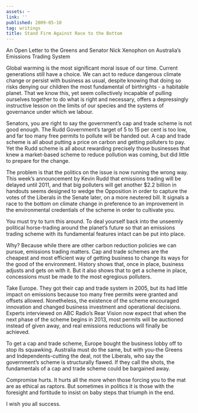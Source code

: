 ```yaml
---
assets: ~
link: ''
published: 2009-05-10
tag: writings
title: Stand Firm Against Race to the Bottom
---
```

An Open Letter to the Greens and Senator Nick Xenophon on Australia’s
Emissions Trading System

Global warming is the most significant moral issue of our time. Current
generations still have a choice. We can act to reduce dangerous climate
change or persist with business as usual, despite knowing that doing so
risks denying our children the most fundamental of birthrights - a
habitable planet. That we know this, yet seem collectively incapable of
pulling ourselves together to do what is right and necessary, offers a
depressingly instructive lesson on the limits of our species and the
systems of governance under which we labour.

Senators, you are right to say the government’s cap and trade scheme is
not good enough. The Rudd Government’s target of 5 to 15 per cent is too
low, and far too many free permits to pollute will be handed out. A cap
and trade scheme is all about putting a price on carbon and getting
polluters to pay. Yet the Rudd scheme is all about rewarding precisely
those businesses that knew a market-based scheme to reduce pollution was
coming, but did little to prepare for the change.

The problem is that the politics on the issue is now running the wrong
way. This week’s announcement by Kevin Rudd that emissions trading will
be delayed until 2011, and that big polluters will get another $2.2
billion in handouts seems designed to wedge the Opposition in order to
capture the votes of the Liberals in the Senate later, on a more
neutered bill. It signals a race to the bottom on climate change in
preference to an improvement in the environmental credentials of the
scheme in order to cultivate you.

You must try to turn this around. To deal yourself back into the
unseemly political horse-trading around the planet’s future so that an
emissions trading scheme with its fundamental features intact can be put
into place.

Why? Because while there are other carbon reduction policies we can
pursue, emissions trading matters. Cap and trade schemes are the
cheapest and most efficient way of getting business to change its ways
for the good of the environment. History shows that, once in place,
business adjusts and gets on with it. But it also shows that to get a
scheme in place, concessions must be made to the most egregious
polluters.

Take Europe. They got their cap and trade system in 2005, but its had
little impact on emissions because too many free permits were granted
and offsets allowed. Nonetheless, the existence of the scheme encouraged
innovation and changed business investment and operational decisions.
Experts interviewed on ABC Radio’s Rear Vision now expect that when the
next phase of the scheme begins in 2013, most permits will be auctioned
instead of given away, and real emissions reductions will finally be
achieved.

To get a cap and trade scheme, Europe bought the business lobby off to
stop its squawking. Australia must do the same, but with you-the Greens
and Independents-cutting the deal, not the Liberals, who say the
government’s scheme is structurally flawed. If they call the shots, the
fundamentals of a cap and trade scheme could be bargained away.

Compromise hurts. It hurts all the more when those forcing you to the
mat are as ethical as raptors. But sometimes in politics it is those
with the foresight and fortitude to insist on baby steps that triumph in
the end.

I wish you all success.